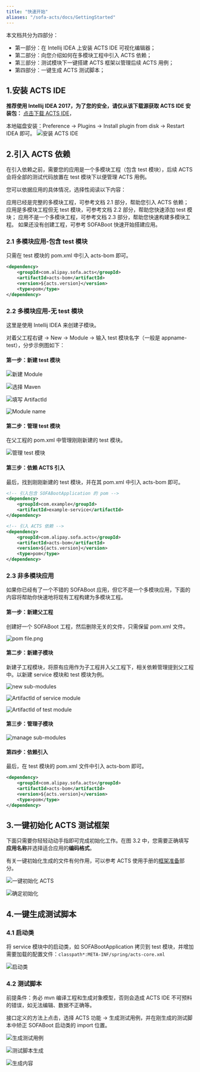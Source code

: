 ```yaml
---
title: "快速开始"
aliases: "/sofa-acts/docs/GettingStarted"
---
```


本文档共分为四部分：

- 第一部分：在 Intellij IDEA 上安装 ACTS IDE 可视化编辑器；
- 第二部分：向您介绍如何在多模块工程中引入 ACTS 依赖；
- 第三部分：测试模块下一键搭建 ACTS 框架以管理后续 ACTS 用例；
- 第四部分：一键生成 ACTS 测试脚本；

## 1.安装 ACTS IDE

__推荐使用 Intellij IDEA 2017，为了您的安全，请仅从该下载源获取 ACTS IDE 安装包：__
[点击下载 ACTS IDE](https://gw.alipayobjects.com/os/basement_prod/5436d6bc-0390-4db1-9ec7-54e287c731f6.zip)，

本地磁盘安装：Preference -> Plugins -> Install plugin from disk -> Restart IDEA 即可。
![安装 ACTS IDE](install-acts-ide.png)

## 2.引入 ACTS 依赖

在引入依赖之前，需要您的应用是一个多模块工程（包含 test 模块），后续 ACTS 会将全部的测试代码放置在 test 模块下以便管理 ACTS 用例。

您可以依据应用的具体情况，选择性阅读以下内容：

应用已经是完整的多模块工程，可参考文档 2.1 部分，帮助您引入 ACTS 依赖；
应用是多模块工程但无 test 模块，可参考文档 2.2 部分，帮助您快速添加 test 模块；
应用不是一个多模块工程，可参考文档 2.3 部分，帮助您快速构建多模块工程。
如果还没有创建工程，可参考 SOFABoot 快速开始搭建应用。

### 2.1 多模块应用-包含 test 模块

只需在 test 模块的 pom.xml 中引入 acts-bom 即可。

```xml
<dependency>
    <groupId>com.alipay.sofa.acts</groupId>
    <artifactId>acts-bom</artifactId>
    <version>${acts.version}</version>
    <type>pom</type>
</dependency>
```

### 2.2 多模块应用-无 test 模块

这里是使用 Intellij IDEA 来创建子模块。

对着父工程右键 -> New -> Module -> 输入 test 模块名字（一般是 appname-test），分步示例图如下：

#### 第一步：新建 test 模块

![新建 Module](new-module.png)

![选择 Maven](select-maven.png)

![填写 ArtifactId](enter-artifactId.png)

![Module name](module-name.png)

#### 第二步：管理 test 模块

在父工程的 pom.xml 中管理刚刚新建的 test 模块。

![管理 test 模块](manage-test-module.png)

#### 第三步：依赖 ACTS 引入

最后，找到刚刚新建的 test 模块，并在其 pom.xml 中引入 acts-bom 即可。

```xml
<!-- 引入包含 SOFABootApplication 的 pom -->
<dependency>
    <groupId>com.example</groupId>
    <artifactId>example-service</artifactId>
</dependency>

<!-- 引入 ACTS 依赖 -->
<dependency>
    <groupId>com.alipay.sofa.acts</groupId>
    <artifactId>acts-bom</artifactId>
    <version>${acts.version}</version>
    <type>pom</type>
</dependency>
```

### 2.3 非多模块应用

如果你已经有了一个不错的 SOFABoot 应用，但它不是一个多模块应用，下面的内容将帮助你快速地将现有工程构建为多模块工程。

#### 第一步：新建父工程

创建好一个 SOFABoot 工程，然后删除无关的文件，只需保留 pom.xml 文件。

![pom file.png](pom-file.png)

#### 第二步：新建子模块

新建子工程模块，将原有应用作为子工程并入父工程下，相关依赖管理提到父工程中。以新建 service 模块和 test 模块为例。

![new sub-modules](new-sub-modules.png)

![ArtifactId of service module](artifactId-service.png)

![ArtifactId of test module](artifactId-test.png)

#### 第三步：管理子模块

![manage sub-modules](manage-sub-modules.png)

#### 第四步：依赖引入

最后，在 test 模块的 pom.xml 文件中引入 acts-bom 即可。

```xml
<dependency>
    <groupId>com.alipay.sofa.acts</groupId>
    <artifactId>acts-bom</artifactId>
    <version>${acts.version}</version>
    <type>pom</type>
</dependency>
```

## 3.一键初始化 ACTS 测试框架

下面只需要你轻轻动动手指即可完成初始化工作。在图 3.2 中，您需要正确填写**应用名称**并选择适合应用的**编码格式**。

有关一键初始化生成的文件有何作用，可以参考 ACTS 使用手册的[框架准备](../usage-ready/#一键配置的说明)部分。

![一键初始化 ACTS](initialize-acts.png)

![确定初始化](confirm.png)

## 4.一键生成测试脚本

### 4.1 启动类

将 service 模块中的启动类，如 SOFABootApplication 拷贝到 test 模块，并增加需要加载的配置文件：`classpath*:META-INF/spring/acts-core.xml`

![启动类](start-class.png)

### 4.2 测试脚本

前提条件：务必 mvn 编译工程和生成对象模型，否则会造成 ACTS IDE 不可预料的错误，如无法编辑、数据不正确等。

接口定义的方法上点击，选择 ACTS 功能 -> 生成测试用例，并在刚生成的测试脚本中矫正 SOFABoot 启动类的 import 位置。

![生成测试用例](generate-test-case.png)

![测试脚本生成](test-script-generation-wizard.png)

![生成内容](generated-content.png)
